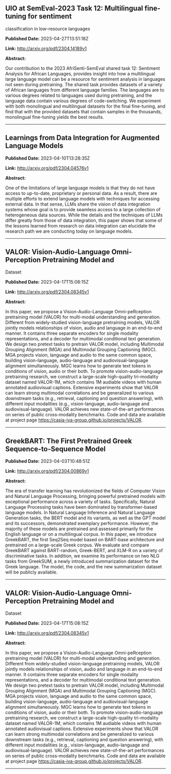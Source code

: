 ## UIO at SemEval-2023 Task 12: Multilingual fine-tuning for sentiment
  classification in low-resource languages

**Published Date:** 2023-04-27T13:51:18Z

**Link:** http://arxiv.org/pdf/2304.14189v1

**Abstract:**

  Our contribution to the 2023 AfriSenti-SemEval shared task 12: Sentiment
Analysis for African Languages, provides insight into how a multilingual large
language model can be a resource for sentiment analysis in languages not seen
during pretraining. The shared task provides datasets of a variety of African
languages from different language families. The languages are to various
degrees related to languages used during pretraining, and the language data
contain various degrees of code-switching. We experiment with both monolingual
and multilingual datasets for the final fine-tuning, and find that with the
provided datasets that contain samples in the thousands, monolingual
fine-tuning yields the best results.


---

## Learnings from Data Integration for Augmented Language Models

**Published Date:** 2023-04-10T13:28:35Z

**Link:** http://arxiv.org/pdf/2304.04576v1

**Abstract:**

  One of the limitations of large language models is that they do not have
access to up-to-date, proprietary or personal data. As a result, there are
multiple efforts to extend language models with techniques for accessing
external data. In that sense, LLMs share the vision of data integration systems
whose goal is to provide seamless access to a large collection of heterogeneous
data sources. While the details and the techniques of LLMs differ greatly from
those of data integration, this paper shows that some of the lessons learned
from research on data integration can elucidate the research path we are
conducting today on language models.


---

## VALOR: Vision-Audio-Language Omni-Perception Pretraining Model and
  Dataset

**Published Date:** 2023-04-17T15:08:15Z

**Link:** http://arxiv.org/pdf/2304.08345v1

**Abstract:**

  In this paper, we propose a Vision-Audio-Language Omni-peRception pretraining
model (VALOR) for multi-modal understanding and generation. Different from
widely-studied vision-language pretraining models, VALOR jointly models
relationships of vision, audio and language in an end-to-end manner. It
contains three separate encoders for single modality representations, and a
decoder for multimodal conditional text generation. We design two pretext tasks
to pretrain VALOR model, including Multimodal Grouping Alignment (MGA) and
Multimodal Grouping Captioning (MGC). MGA projects vision, language and audio
to the same common space, building vision-language, audio-language and
audiovisual-language alignment simultaneously. MGC learns how to generate text
tokens in conditions of vision, audio or their both. To promote
vision-audio-language pretraining research, we construct a large-scale
high-quality tri-modality dataset named VALOR-1M, which contains 1M audiable
videos with human annotated audiovisual captions. Extensive experiments show
that VALOR can learn strong multimodal correlations and be generalized to
various downstream tasks (e.g., retrieval, captioning and question answering),
with different input modalities (e.g., vision-language, audio-language and
audiovisual-language). VALOR achieves new state-of-the-art performances on
series of public cross-modality benchmarks. Code and data are available at
project page https://casia-iva-group.github.io/projects/VALOR.


---

## GreekBART: The First Pretrained Greek Sequence-to-Sequence Model

**Published Date:** 2023-04-03T10:48:51Z

**Link:** http://arxiv.org/pdf/2304.00869v1

**Abstract:**

  The era of transfer learning has revolutionized the fields of Computer Vision
and Natural Language Processing, bringing powerful pretrained models with
exceptional performance across a variety of tasks. Specifically, Natural
Language Processing tasks have been dominated by transformer-based language
models. In Natural Language Inference and Natural Language Generation tasks,
the BERT model and its variants, as well as the GPT model and its successors,
demonstrated exemplary performance. However, the majority of these models are
pretrained and assessed primarily for the English language or on a multilingual
corpus. In this paper, we introduce GreekBART, the first Seq2Seq model based on
BART-base architecture and pretrained on a large-scale Greek corpus. We
evaluate and compare GreekBART against BART-random, Greek-BERT, and XLM-R on a
variety of discriminative tasks. In addition, we examine its performance on two
NLG tasks from GreekSUM, a newly introduced summarization dataset for the Greek
language. The model, the code, and the new summarization dataset will be
publicly available.


---

## VALOR: Vision-Audio-Language Omni-Perception Pretraining Model and
  Dataset

**Published Date:** 2023-04-17T15:08:15Z

**Link:** http://arxiv.org/pdf/2304.08345v1

**Abstract:**

  In this paper, we propose a Vision-Audio-Language Omni-peRception pretraining
model (VALOR) for multi-modal understanding and generation. Different from
widely-studied vision-language pretraining models, VALOR jointly models
relationships of vision, audio and language in an end-to-end manner. It
contains three separate encoders for single modality representations, and a
decoder for multimodal conditional text generation. We design two pretext tasks
to pretrain VALOR model, including Multimodal Grouping Alignment (MGA) and
Multimodal Grouping Captioning (MGC). MGA projects vision, language and audio
to the same common space, building vision-language, audio-language and
audiovisual-language alignment simultaneously. MGC learns how to generate text
tokens in conditions of vision, audio or their both. To promote
vision-audio-language pretraining research, we construct a large-scale
high-quality tri-modality dataset named VALOR-1M, which contains 1M audiable
videos with human annotated audiovisual captions. Extensive experiments show
that VALOR can learn strong multimodal correlations and be generalized to
various downstream tasks (e.g., retrieval, captioning and question answering),
with different input modalities (e.g., vision-language, audio-language and
audiovisual-language). VALOR achieves new state-of-the-art performances on
series of public cross-modality benchmarks. Code and data are available at
project page https://casia-iva-group.github.io/projects/VALOR.


---

